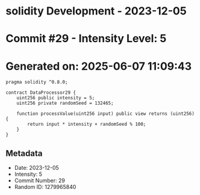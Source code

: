 ﻿# solidity Development - 2023-12-05
# Commit #29 - Intensity Level: 5
# Generated on: 2025-06-07 11:09:43
```solidity
pragma solidity ^0.8.0;

contract DataProcessor29 {
    uint256 public intensity = 5;
    uint256 private randomSeed = 132465;

    function processValue(uint256 input) public view returns (uint256) {
        return input * intensity + randomSeed % 100;
    }
}
```
## Metadata
- Date: 2023-12-05
- Intensity: 5
- Commit Number: 29
- Random ID: 1279965840
